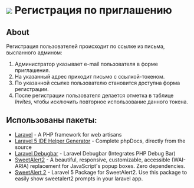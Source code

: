 # <img src="https://laravel.com/assets/img/components/logo-laravel.svg"> Регистрация по приглашению

## About
Регистрация пользователей происходит по ссылке из письма, высланного админом: 
1. Администратор указывает e-mail пользователя в форме приглашения.
2. На указанный адрес приходит письмо с ссылкой-токеном.
3. По указанной ссылке пользователю становится доступна форма регистрации.
4. После регистрации пользователя делается отметка в таблице *Invites*, чтобы исключить повторное использование данного токена.

## Использованы пакеты:
- [Laravel](https://github.com/laravel/laravel) - A PHP framework for web artisans
- [Laravel 5 IDE Helper Generator](https://github.com/barryvdh/laravel-ide-helper) - Complete phpDocs, directly from the source
- [Laravel Debugbar](https://github.com/barryvdh/laravel-debugbar) - Laravel Debugbar (Integrates PHP Debug Bar)
- [SweetAlert2](https://github.com/sweetalert2/sweetalert2) - A beautiful, responsive, customizable, accessible (WAI-ARIA) replacement for JavaScript's popup boxes. Zero dependencies.
- [SweetAlert 2](https://github.com/softon/sweetalert) - Laravel 5 Package for SweetAlert2. Use this package to easily show sweetalert2 prompts in your laravel app.

